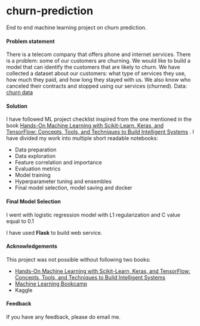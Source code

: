 # churn-prediction
End to end machine learning project on churn prediction.

#### Problem statement
There is a telecom company that offers phone and internet services. There is a problem: some of our customers are churning. We would like to build a model that can identify the customers that are likely to churn. We have collected a dataset about our customers: what type of services they use, how much they paid, and how long they stayed with us. We also know who canceled their contracts and stopped using our services (churned). 
Data: [churn data](https://github.com/shuklaham/churn-prediction/blob/master/WA_Fn-UseC_-Telco-Customer-Churn.csv)

#### Solution
I have followed ML project checklist inspired from the one mentioned in the book [Hands-On Machine Learning with Scikit-Learn, Keras, and TensorFlow: Concepts, Tools, and Techniques to Build Intelligent Systems](https://www.amazon.com/Hands-Machine-Learning-Scikit-Learn-TensorFlow/dp/1492032646) . I have divided my work into multiple short readable notebooks:
- Data preparation
- Data exploration
- Feature correlation and importance
- Evaluation metrics
- Model training
- Hyperparameter tuning and ensembles
- Final model selection, model saving and docker

#### Final Model Selection
I went with logistic regression model with L1 regularization and C value equal to 0.1

I have used **Flask** to build web service.

#### Acknowledgements
This project was not possible without following two books:
- [Hands-On Machine Learning with Scikit-Learn, Keras, and TensorFlow: Concepts, Tools, and Techniques to Build Intelligent Systems](https://www.amazon.com/Hands-Machine-Learning-Scikit-Learn-TensorFlow/dp/1492032646)
- [Machine Learning Bookcamp](https://www.manning.com/books/machine-learning-bookcamp)
- Kaggle

#### Feedback
If you have any feedback, please do email me.
